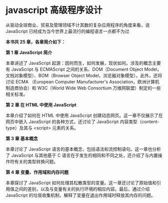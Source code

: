 # javascript 高级程序设计

从驱动全球商业、贸易及管理领域不计其数的复杂应用程序的角度来看，说 JavaScript 已经成为当今世界上最流行的编程语言一点都不为过

**本书共 25 章，各章简介如下：**

**第 1 章 JavaScript 简介**

本章讲述了 JavaScript 起源：因何而生，如何发展，现状如何。涉及的概念主要有 JavaScript 与 ECMAScript 之间的关系、DOM（Document Object Model，文档对象模型）、BOM（Browser Object Model，浏览器对象模型）。此外，还将讨论 ECMA （European Computer Manufacturer's Association，欧洲计算机制造商协会）和 W3C（World Wide Web Consortium 万维网联盟）制定的一些相关标准。

**第 2 章 在 HTML 中使用 JavaScript**

本章介绍了如何在 HTML 中使用 JavaScript 创建动态网页。这一章不仅展示了在网页中嵌入 JavaScript 的各种方式，还讨论了 JavaScript 内容类型（content-type）及其与 &lt;script&gt; 元素的关系。

**第 3 章 基本概念**

本章讨论了 JavaScript 语言的基本概念，包括语法和流控制语句。这一章也分析了 JavaScript 与其他基于 C 语言在于发生的相同和不同之处，还介绍了与内置操作符有关的类型转换问题。

**第 4 章 变量、作用域和内存问题**

本章探讨了 JavaScript 如何处理其松散类型的变量。这一章还讨论了原始值和引用值之间的差别，以及与变量有关的执行环境的相应内容。最后，通过介绍 JavaScript 的垃圾收集机制，解释了变量在退出作用域时释放其内存的问题。
